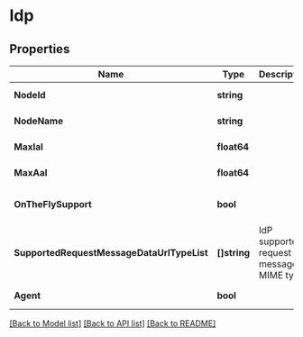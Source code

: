 # Idp

## Properties
Name | Type | Description | Notes
------------ | ------------- | ------------- | -------------
**NodeId** | **string** |  | [default to null]
**NodeName** | **string** |  | [default to null]
**MaxIal** | **float64** |  | [default to null]
**MaxAal** | **float64** |  | [default to null]
**OnTheFlySupport** | **bool** |  | [optional] [default to null]
**SupportedRequestMessageDataUrlTypeList** | **[]string** | IdP supported request message MIME types | [default to null]
**Agent** | **bool** |  | [default to null]

[[Back to Model list]](../README.md#documentation-for-models) [[Back to API list]](../README.md#documentation-for-api-endpoints) [[Back to README]](../README.md)

